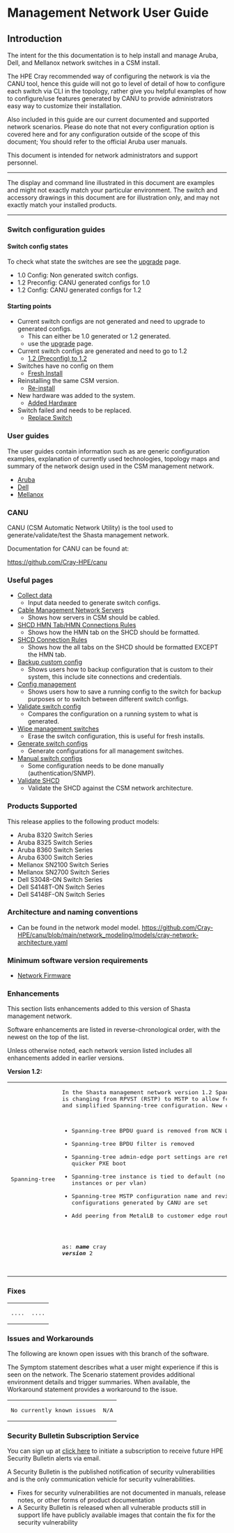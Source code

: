 # Management Network User Guide

## Introduction

The intent for the this documentation is to help install and manage Aruba, Dell, and Mellanox network switches in a CSM install.

The HPE Cray recommended way of configuring the network is via the CANU tool, hence this guide will not go to level of detail of how to configure each switch via CLI in the topology, rather give you helpful examples of how to configure/use features generated by CANU to provide administrators easy way to customize their installation.

Also included in this guide are our current documented and supported network scenarios.
Please do note that not every configuration option is covered here and for any configuration outside of the scope of this document; You should refer to the official Aruba user manuals.

This document is intended for network administrators and support personnel.
__________________________________
The display and command line illustrated in this document are examples and might not exactly match your particular environment. The switch and accessory drawings in this document are for illustration only, and may not exactly match your installed products.
__________________________________

### Switch configuration guides

#### Switch config states

To check what state the switches are see the [upgrade](upgrade.md) page.

- 1.0 Config: Non generated switch configs.
- 1.2 Preconfig: CANU generated configs for 1.0
- 1.2 Config: CANU generated configs for 1.2


#### Starting points

- Current switch configs are not generated and need to upgrade to generated configs.
  - This can either be 1.0 generated or 1.2 generated.
  - use the [upgrade](upgrade.md) page.
- Current switch configs are generated and need to go to 1.2
  - [1.2 (Preconfig) to 1.2](1.0_to_1.2_upgrade.md)
- Switches have no config on them
  - [Fresh Install](fresh_install.md)
- Reinstalling the same CSM version.
  - [Re-install](reinstall.md)
- New hardware was added to the system.
  - [Added Hardware](added_hardware.md)
- Switch failed and needs to be replaced.
  - [Replace Switch](replace_switch.md)

### User guides

The user guides contain information such as are generic configuration examples, explanation of currently used technologies, topology maps and summary of the network design used in the CSM management network.

- [Aruba](aruba/index.md)
- [Dell](dell/index.md)
- [Mellanox](mellanox/index.md)

### CANU

CANU (CSM Automatic Network Utility) is the tool used to generate/validate/test the Shasta management network.

Documentation for CANU can be found at:

 https://github.com/Cray-HPE/canu

### Useful pages

- [Collect data](collect_data.md)
  - Input data needed to generate switch configs.
- [Cable Management Network Servers](../../../install/cable_management_network_servers.md)
  - Shows how servers in CSM should be cabled.
- [SHCD HMN Tab/HMN Connections Rules](../../../install/shcd_hmn_connections_rules.md)
  - Shows how the HMN tab on the SHCD should be formatted.
- [SHCD Connection Rules](../../../install/shcd_hmn_connections_rules.md)
  - Shows how the all tabs on the SHCD should be formatted EXCEPT the HMN tab.
- [Backup custom config](backup_custom_config.md)
  - Shows users how to backup configuration that is custom to their system, this include site connections and credentials.
- [Config management](config_management.md)
  - Shows users how to save a running config to the switch for backup purposes or to switch between different switch configs.
- [Validate switch config](validate_switch_configs.md)
  - Compares the configuration on a running system to what is generated.
- [Wipe management switches](wipe_mgmt_switches.md)
  - Erase the switch configuration, this is useful for fresh installs.
- [Generate switch configs](generate_switch_configs.md)
  - Generate configurations for all management switches.
- [Manual switch configs](manual_switch_config.md)
  - Some configuration needs to be done manually (authentication/SNMP).
- [Validate SHCD](validate_shcd.md)
  - Validate the SHCD against the CSM network architecture.

### Products Supported

This release applies to the following product models:

- Aruba 8320 Switch Series
- Aruba 8325 Switch Series
- Aruba 8360 Switch Series
- Aruba 6300 Switch Series
- Mellanox SN2100 Switch Series
- Mellanox SN2700 Switch Series
- Dell S3048-ON Switch Series
- Dell S4148T-ON Switch Series
- Dell S4148F-ON Switch Series

### Architecture and naming conventions

- Can be found in the network model model.
https://github.com/Cray-HPE/canu/blob/main/network_modeling/models/cray-network-architecture.yaml

### Minimum software version requirements

- [Network Firmware](firmware/update_management_network_firmware.md)

### Enhancements

This section lists enhancements added to this version of Shasta management network.

Software enhancements are listed in reverse-chronological order, with the newest on the top of the list.

Unless otherwise noted, each network version listed includes all enhancements added in earlier versions.

**Version 1.2:**

<table>
<td>
<pre>
Spanning-tree
</td>
</pre>
<td>
<pre>
In the Shasta management network version 1.2 Spanning-tree configuration 
is changing from RPVST (RSTP) to MSTP to allow for better vendor interoperability
and simplified Spanning-tree configuration. New default configuration: 

- Spanning-tree BPDU guard is removed from NCN LAG ports
- Spanning-tree BPDU filter is removed
- Spanning-tree admin-edge port settings are retained for allowing quicker PXE boot
- Spanning-tree instance is tied to default (no longer multiple instances or per vlan) 
- Spanning-tree MSTP configuration name and revision in all configurations generated by CANU are set
- Add peering from MetalLB to customer edge router.

as: ***name*** cray ***version*** 2
</td>
</pre>
</table>

### Fixes

<table>
<td>
<pre>
....
</td>
</pre>
<td>
<pre>
....
</td>
</pre>
</table>

### Issues and Workarounds

The following are known open issues with this branch of the software.

The Symptom statement describes what a user might experience if this is seen on the network. The Scenario statement provides additional environment details and trigger summaries. When available, the Workaround
statement provides a workaround to the issue.

<table>
<td>
<pre>
No currently known issues
</pre>
</td>
<td>
<pre>
N/A
</td>
</pre>
</table>

### Security Bulletin Subscription Service

You can sign up at [click here](https://support.hpe.com/connect/s/?language=en_US)
to initiate a subscription to receive future HPE Security Bulletin alerts via email.

A Security Bulletin is the published notification of security vulnerabilities and is the only communication
vehicle for security vulnerabilities.

* Fixes for security vulnerabilities are not documented in manuals, release notes, or other forms of product
documentation
* A Security Bulletin is released when all vulnerable products still in support life have publicly available
images that contain the fix for the security vulnerability